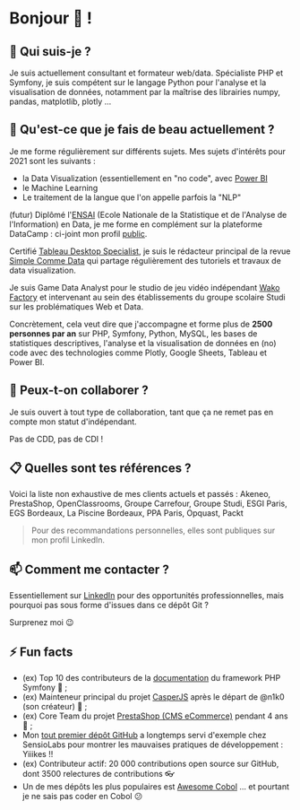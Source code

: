 # Bonjour 👋 !

## 🔭 Qui suis-je ?

Je suis actuellement consultant et formateur web/data.
Spécialiste PHP et Symfony, je suis compétent sur le langage Python pour l'analyse et la visualisation de données, notamment par la maîtrise des librairies numpy, pandas, matplotlib, plotly ...


## 🌱 Qu'est-ce que je fais de beau actuellement ?

Je me forme régulièrement sur différents sujets. Mes sujets d'intérêts pour 2021 sont les suivants :

* la Data Visualization (essentiellement en "no code", avec [Power BI](https://powerbi.microsoft.com/fr-fr/)
* le Machine Learning
* Le traitement de la langue que l'on appelle parfois la "NLP"

(futur) Diplômé l'[ENSAI](http://ensai.fr/) (Ecole Nationale de la Statistique et de l'Analyse de l'Information) en Data, je me forme en complément sur la plateforme DataCamp : ci-joint mon profil [public](https://www.datacamp.com/profile/mickaelandrieu).

Certifié [Tableau Desktop Specialist](https://www.youracclaim.com/badges/adf2541b-3d85-4b06-bf1c-3a6621886e0f?source=linked_in_profile), je suis le rédacteur principal de la revue [Simple Comme Data](https://medium.com/simple-comme-data) qui partage régulièrement des tutoriels et travaux de data visualization.

Je suis Game Data Analyst pour le studio de jeu vidéo indépendant [Wako Factory](https://www.wakofactory.com/) et intervenant au sein des établissements du groupe scolaire Studi sur les problématiques Web et Data.

Concrètement, cela veut dire que j'accompagne et forme plus de **2500 personnes par an** sur PHP, Symfony, Python, MySQL, les bases de statistiques descriptives, l'analyse et la visualisation de données en (no) code avec des technologies comme Plotly, Google Sheets, Tableau et Power BI.

## 👯 Peux-t-on collaborer ?

Je suis ouvert à tout type de collaboration, tant que ça ne remet pas en compte mon statut d'indépendant.

Pas de CDD, pas de CDI !

## :clipboard: Quelles sont tes références ?

Voici la liste non exhaustive de mes clients actuels et passés : Akeneo, PrestaShop, OpenClassrooms, Groupe Carrefour, Groupe Studi, ESGI Paris, EGS Bordeaux, La Piscine Bordeaux, PPA Paris, Opquast, Packt

> Pour des recommandations personnelles, elles sont publiques sur mon profil LinkedIn.

## 📫 Comment me contacter ?

Essentiellement sur [LinkedIn](https://www.linkedin.com/in/mickaelandrieu/) pour des opportunités professionnelles, mais pourquoi pas sous forme d'issues dans ce dépôt Git ?

Surprenez moi 😉

## ⚡ Fun facts

* (ex) Top 10 des contributeurs de la [documentation](https://github.com/symfony/symfony-docs) du framework PHP Symfony 🎵 ;
* (ex) Mainteneur principal du projet [CasperJS](https://github.com/casperjs/casperjs) après le départ de @n1k0 (son créateur) 👻 ;
* (ex) Core Team du projet [PrestaShop (CMS eCommerce)](https://github.com/prestashop/prestashop) pendant 4 ans 🐧 ;
* Mon [tout premier dépôt GitHub](https://github.com/mickaelandrieu/WePlayMusic.fr) a longtemps servi d'exemple chez SensioLabs pour montrer les mauvaises pratiques de développement : Yiiikes !!
* (ex) Contributeur actif: 20 000 contributions open source sur GitHub, dont 3500 relectures de contributions 👓
* Un de mes dépôts les plus populaires est [Awesome Cobol](https://github.com/mickaelandrieu/awesome-cobol) ... et pourtant je ne sais pas coder en Cobol 😕
